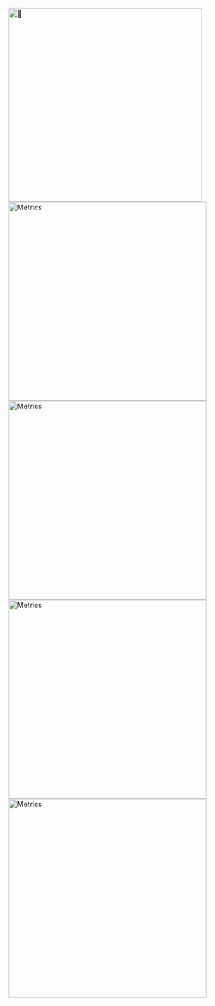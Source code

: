 [<img align="left" width="390" alt="🤿" src="https://metrics.lecoq.io/ba2in9a?template=classic&base.header=0&base.activity=0&base.community=0&base.repositories=0&base.metadata=0&isocalendar=1&languages=1&achievements=1&followup=1&isocalendar.duration=half-year&languages.limit=15&languages.threshold=0%25&languages.colors=github&languages.sections=most-used&languages.indepth=true&languages.analysis.timeout=15&languages.categories=markup%2C%20programming&languages.recent.categories=markup%2C%20programming&languages.recent.load=300&languages.recent.days=14&followup.sections=repositories&followup.indepth=true&achievements.threshold=C&achievements.secrets=true&achievements.display=detailed&achievements.limit=0&config.timezone=Asia%2FShanghai">](#)

<img align="center" src="https://github-readme-stats.vercel.app/api?username=ba2in9a&show_icons=true&theme=vue" alt="Metrics" width="400">
<img align="center" src="http://github-readme-streak-stats.herokuapp.com?user=ba2in9a&theme=vue" alt="Metrics" width="400">
<img align="center" src="https://github-readme-stats.vercel.app/api/top-langs/?username=anuraghazra&layout=compact&theme=vue" alt="Metrics" width="400">
<img align="center" src="/github-metrics.svg" alt="Metrics" width="400">

<!--
**ba2in9a/ba2in9a** is a ✨ _special_ ✨ repository because its `README.md` (this file) appears on your GitHub profile.

Here are some ideas to get you started:

- 🔭 I’m currently working on ...
- 🌱 I’m currently learning ...
- 👯 I’m looking to collaborate on ...
- 🤔 I’m looking for help with ...
- 💬 Ask me about ...
- 📫 How to reach me: ...
- 😄 Pronouns: ...
- ⚡ Fun fact: ...
-->
